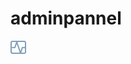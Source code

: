 # adminpannel
![image alt](https://github.com/Sudhanshu579/adminpannel/blob/59ab975b14c4b2f884cb3f3b1f0a06b781ef6987/analytics.png)
